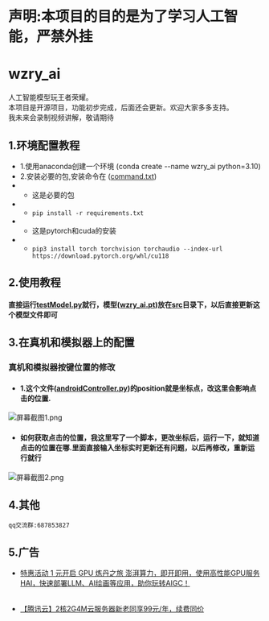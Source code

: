 # 声明:本项目的目的是为了学习人工智能，严禁外挂

# wzry_ai
人工智能模型玩王者荣耀。<br>本项目是开源项目，功能初步完成，后面还会更新。欢迎大家多多支持。<br>我未来会录制视频讲解，敬请期待

## 1.环境配置教程
+ 1.使用anaconda创建一个环境 (conda create --name wzry_ai python=3.10)
+ 2.安装必要的包,安装命令在 ([command.txt](command.txt)) 
+ + 这是必要的包
+ + `pip install -r requirements.txt`
+ + 这是pytorch和cuda的安装
+ + `pip3 install torch torchvision torchaudio --index-url https://download.pytorch.org/whl/cu118`

## 2.使用教程<br>
#### 直接运行[testModel.py](testModel.py)就行，模型([wzry_ai.pt](src%2Fwzry_ai.pt))放在[src](src)目录下，以后直接更新这个模型文件即可

## 3.在真机和模拟器上的配置<br>
### 真机和模拟器按键位置的修改<br>
+ #### 1.这个文件([androidController.py](androidController.py))的position就是坐标点，改这里会影响点击的位置.<br>
![屏幕截图1.png](https://github.com/myBoris/wzry_ai/blob/main/images/%E5%B1%8F%E5%B9%95%E6%88%AA%E5%9B%BE1.png)
+ #### 如何获取点击的位置，我这里写了一个脚本，更改坐标后，运行一下，就知道点击的位置在哪.里面直接输入坐标实时更新还有问题，以后再修改，重新运行就行<br>
![屏幕截图2.png](https://github.com/myBoris/wzry_ai/blob/main/images/%E5%B1%8F%E5%B9%95%E6%88%AA%E5%9B%BE2.png)


## 4.其他
    qq交流群:687853827

## 5.广告
+ [特惠活动
1 元开启 GPU 炼丹之旅
澎湃算力，即开即用，使用高性能GPU服务HAI，快速部署LLM、AI绘画等应用，助你玩转AIGC！](https://cloud.tencent.com/act/cps/redirect?redirect=36749&cps_key=11812351d85cc069a0941ce4c8d07693) <br><br>

+ [【腾讯云】2核2G4M云服务器新老同享99元/年，续费同价](https://cloud.tencent.com/act/cps/redirect?redirect=5990&cps_key=11812351d85cc069a0941ce4c8d07693&from=console)




